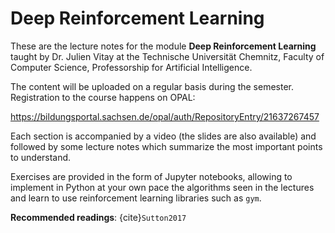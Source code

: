 # Deep Reinforcement Learning

These are the lecture notes for the module **Deep Reinforcement Learning** taught by Dr. Julien Vitay at the Technische Universität Chemnitz, Faculty of Computer Science, Professorship for Artificial Intelligence. 

The content will be uploaded on a regular basis during the semester. Registration to the course happens on OPAL:

<https://bildungsportal.sachsen.de/opal/auth/RepositoryEntry/21637267457>

Each section is accompanied by a video (the slides are also available) and followed by some lecture notes which summarize the most important points to understand. 

Exercises are provided in the form of Jupyter notebooks, allowing to implement in Python at your own pace the algorithms seen in the lectures and learn to use reinforcement learning libraries such as `gym`.

**Recommended readings**: {cite}`Sutton2017`

```{tableofcontents}
```